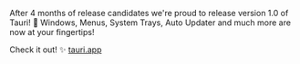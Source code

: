 After 4 months of release candidates we're proud to release version 1.0 of Tauri! 🎉 Windows, Menus, System Trays, Auto Updater and much more are now at your fingertips!

Check it out! ✨
[tauri.app](https://tauri.app/)
